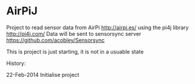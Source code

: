 # AirPiJ
Project to read sensor data from AirPi http://airpi.es/ using the pi4j library http://pi4j.com/  Data will be sent to sensorsync server
https://github.com/acobley/Sensorsync

This is project is just starting, it is not in a usuable state

History:

22-Feb-2014 Initialise project
